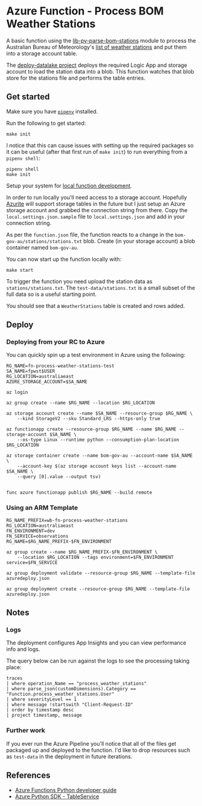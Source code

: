 # Azure Function - Process BOM Weather Stations

A basic function using the [lib-py-parse-bom-stations](https://github.com/weather-balloon/lib-py-parse-bom-stations)
module to process the Australian Bureau of Meteorology's
[list of weather stations](ftp://ftp.bom.gov.au/anon2/home/ncc/metadata/sitelists/stations.zip)
and put them into a storage account table.

The [deploy-datalake project](https://github.com/weather-balloon/deploy-datalake) deploys the required
Logic App and storage account to load the station data into a blob. This function watches that blob store
for the stations file and performs the table entries.

## Get started

Make sure you have [`pipenv`](https://pypi.org/project/pipenv/) installed.

Run the following to get started:

    make init

I notice that this can cause issues with setting up the required packages so
it can be useful (after that first run of `make init`) to run everything from
a `pipenv shell`:

    pipenv shell
    make init

Setup your system for [local function development](https://docs.microsoft.com/en-us/azure/azure-functions/functions-run-local).

In order to run locally you'll need access to a storage account.
Hopefully [Azurite](https://github.com/Azure/Azurite) will support storage tables in the future
but I just setup an Azure storage account and grabbed the connection string from there.
Copy the `local.settings.json.sample` file to `local.settings.json` and add in your
connection string.

As per the `function.json` file, the function reacts to a change in the `bom-gov-au/stations/stations.txt`
blob. Create (in your storage account) a blob container named `bom-gov-au`.

You can now start up the function locally with:

    make start

To trigger the function you need upload the station data as `stations/stations.txt`.
The `test-data/stations.txt` is a small subset of the full data so is a useful starting point.

You should see that a `WeatherStations` table is created and rows added.

## Deploy

### Deploying from your RC to Azure

You can quickly spin up a test environment in Azure using the following:

    RG_NAME=fn-process-weather-stations-test
    SA_NAME=fpwst$USER
    RG_LOCATION=australiaeast
    AZURE_STORAGE_ACCOUNT=$SA_NAME

    az login

    az group create --name $RG_NAME --location $RG_LOCATION

    az storage account create --name $SA_NAME --resource-group $RG_NAME \
        --kind StorageV2 --sku Standard_LRS --https-only true

    az functionapp create --resource-group $RG_NAME --name $RG_NAME --storage-account $SA_NAME \
        --os-type Linux --runtime python --consumption-plan-location $RG_LOCATION

    az storage container create --name bom-gov-au --account-name $SA_NAME \
        --account-key $(az storage account keys list --account-name $SA_NAME \
        --query [0].value --output tsv)


    func azure functionapp publish $RG_NAME --build remote

### Using an ARM Template

    RG_NAME_PREFIX=wb-fn-process-weather-stations
    RG_LOCATION=australiaeast
    FN_ENVIRONMENT=dev
    FN_SERVICE=observations
    RG_NAME=$RG_NAME_PREFIX-$FN_ENVIRONMENT

    az group create --name $RG_NAME_PREFIX-$FN_ENVIRONMENT \
        --location $RG_LOCATION --tags environment=$FN_ENVIRONMENT service=$FN_SERVICE

    az group deployment validate --resource-group $RG_NAME --template-file azuredeploy.json

    az group deployment create --resource-group $RG_NAME --template-file azuredeploy.json

## Notes

### Logs

The deployment configures App Insights and you can view performance info and logs.

The query below can be run against the logs to see the processing taking place:

    traces
    | where operation_Name == "process_weather_stations"
    | where parse_json(customDimensions).Category == "Function.process_weather_stations.User"
    | where severityLevel == 1
    | where message !startswith "Client-Request-ID"
    | order by timestamp desc
    | project timestamp, message

### Further work

If you ever run the Azure Pipeline you'll notice that all of the files get packaged
up and deployed to the function. I'd like to drop resources such as `test-data` in the
deployment in future iterations.

## References

- [Azure Functions Python developer guide](https://docs.microsoft.com/en-us/azure/azure-functions/functions-reference-python)
- [Azure Python SDK - TableService](https://docs.microsoft.com/en-au/python/api/azure-cosmosdb-table/azure.cosmosdb.table.tableservice.tableservice?view=azure-python)
